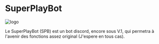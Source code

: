 # SuperPlayBot

![logo](https://media.discordapp.net/attachments/797593407513559080/830098585772884028/Logo_SPA_v2.png?width=1240&height=676)

Le SuperPlayBot (SPB) est un bot discord, encore sous V.1, qui permetra à l'avenir des fonctions assez original (J'espere en tous cas).
